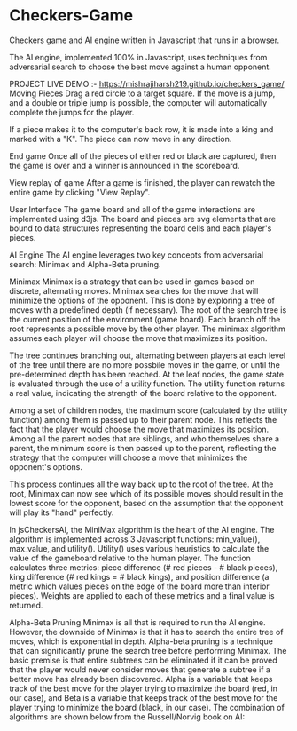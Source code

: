 # Checkers-Game

Checkers game and AI engine written in Javascript that runs in a browser.

The AI engine, implemented 100% in Javascript, uses techniques from adversarial search to choose the best move against a human opponent.

PROJECT LIVE DEMO :- https://mishrajiharsh219.github.io/checkers_game/
Moving Pieces
Drag a red circle to a target square. If the move is a jump, and a double or triple jump is possible, the computer will automatically complete the jumps for the player.

If a piece makes it to the computer's back row, it is made into a king and marked with a "K". The piece can now move in any direction.

End game
Once all of the pieces of either red or black are captured, then the game is over and a winner is announced in the scoreboard.

View replay of game
After a game is finished, the player can rewatch the entire game by clicking "View Replay".

User Interface
The game board and all of the game interactions are implemented using d3js. The board and pieces are svg elements that are bound to data structures representing the board cells and each player's pieces.

AI Engine
The AI engine leverages two key concepts from adversarial search: Minimax and Alpha-Beta pruning.

Minimax
Minimax is a strategy that can be used in games based on discrete, alternating moves. Minimax searches for the move that will minimize the options of the opponent. This is done by exploring a tree of moves with a predefined depth (if necessary). The root of the search tree is the current position of the environment (game board). Each branch off the root represents a possible move by the other player. The minimax algorithm assumes each player will choose the move that maximizes its position.

The tree continues branching out, alternating between players at each level of the tree until there are no more possbile moves in the game, or until the pre-determined depth has been reached. At the leaf nodes, the game state is evaluated through the use of a utility function. The utility function returns a real value, indicating the strength of the board relative to the opponent.

Among a set of children nodes, the maximum score (calculated by the utility function) among them is passed up to their parent node. This reflects the fact that the player would choose the move that maximizes its position. Among all the parent nodes that are siblings, and who themselves share a parent, the minimum score is then passed up to the parent, reflecting the strategy that the computer will choose a move that minimizes the opponent's options.

This process continues all the way back up to the root of the tree. At the root, Minimax can now see which of its possible moves should result in the lowest score for the opponent, based on the assumption that the opponent will play its "hand" perfectly.

In jsCheckersAI, the MiniMax algorithm is the heart of the AI engine. The algorithm is implemented across 3 Javascript functions: min_value(), max_value, and utility(). Utility() uses various heuristics to calculate the value of the gameboard relative to the human player. The function calculates three metrics: piece difference (# red pieces - # black pieces), king difference (# red kings = # black kings), and position difference (a metric which values pieces on the edge of the board more than interior pieces). Weights are applied to each of these metrics and a final value is returned.

Alpha-Beta Pruning
Minimax is all that is required to run the AI engine. However, the downside of Minimax is that it has to search the entire tree of moves, which is exponential in depth. Alpha-beta pruning is a technique that can significantly prune the search tree before performing Minimax. The basic premise is that entire subtrees can be eliminated if it can be proved that the player would never consider moves that generate a subtree if a better move has already been discovered. Alpha is a variable that keeps track of the best move for the player trying to maximize the board (red, in our case), and Beta is a variable that keeps track of the best move for the player trying to minimize the board (black, in our case). The combination of algorithms are shown below from the Russell/Norvig book on AI:
